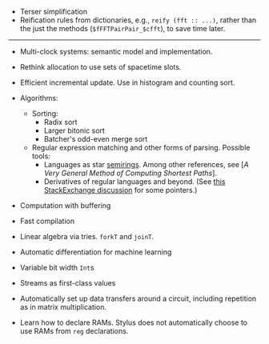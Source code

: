 *   Terser simplification
*   Reification rules from dictionaries, e.g., `reify (fft :: ...)`, rather than the just the methods (`$fFFTPairPair_$cfft`), to save time later.


----

*   Multi-clock systems:
    semantic model and implementation.
*   Rethink allocation to use sets of spacetime slots.

*   Efficient incremental update.
    Use in histogram and counting sort.
*   Algorithms:
    *   Sorting:
        *   Radix sort
        *   Larger bitonic sort
        *   Batcher's odd-even merge sort
    *   Regular expression matching and other forms of parsing.
        Possible tools:
        *   Languages as star [semirings](https://en.wikipedia.org/wiki/Semiring).
            Among other references, see [*A Very General Method of Computing Shortest Paths*].
        *   Derivatives of regular languages and beyond.
            (See [this StackExchange discussion](https://cstheory.stackexchange.com/questions/3280/generalizations-of-brzozowskis-method-of-derivatives-of-regular-expressions-to) for some pointers.)
*   Computation with buffering
*   Fast compilation
*   Linear algebra via tries.
    `forkT` and `joinT`.
*   Automatic differentiation for machine learning
*   Variable bit width `Int`s
*   Streams as first-class values
*   Automatically set up data transfers around a circuit, including repetition as in matrix multiplication.
*   Learn how to declare RAMs.
    Stylus does not automatically choose to use RAMs from `reg` declarations.
